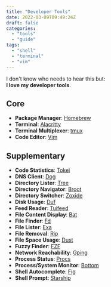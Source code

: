 ```yaml
---
title: "Developer Tools"
date: 2022-03-09T09:49:24Z
draft: false
categories:
  - "tools"
  - "guide"
tags:
  - "shell"
  - "terminal"
  - "vim"
---
```


I don't know who needs to hear this but:  
**I love my developer tools**.

## Core

- **Package Manager**: [Homebrew](https://brew.sh/)
- **Terminal**: [Alacritty](https://alacritty.org/)
- **Terminal Multiplexer**: [tmux](https://github.com/tmux/tmux/wiki)
- **Code Editor**: [Vim](https://en.wikipedia.org/wiki/Vim_(text_editor))

## Supplementary

- **Code Statistics**: [Tokei](https://github.com/XAMPPRocky/tokei/blob/master/README.md)
- **DNS Client**: [Dog](https://github.com/ogham/dog/blob/master/README.md)
- **Directory Lister**: [Tree](https://en.wikipedia.org/wiki/Tree_(command))
- **Directory Navigator**: [Broot](https://github.com/Canop/broot/blob/master/README.md)
- **Directory Switcher**: [Zoxide](https://github.com/ajeetdsouza/zoxide/blob/main/README.md)
- **Disk Usage**: [Duf](https://github.com/muesli/duf/blob/master/README.md)
- **Feed Reader**: [Tuifeed](https://github.com/veeso/tuifeed/blob/main/README.md)
- **File Content Display**: [Bat](https://github.com/sharkdp/bat/blob/master/README.md)
- **File Finder**: [Fd](https://github.com/sharkdp/fd/blob/master/README.md)
- **File Lister**: [Exa](https://github.com/ogham/exa/blob/master/README.md)
- **File Removal**: [Rip](https://github.com/nivekuil/rip/blob/master/README.org)
- **File Space Usage**: [Dust](https://github.com/bootandy/dust/blob/master/README.md)
- **Fuzzy Finder**: [FZF](https://github.com/junegunn/fzf/blob/master/README.md)
- **Network Reachability**: [Gping](https://github.com/orf/gping/blob/master/readme.md)
- **Process Status**: [Procs](https://github.com/dalance/procs/blob/master/README.md)
- **Process/System Monitor**: [Bottom](https://github.com/ClementTsang/bottom/blob/master/README.md)
- **Shell Autocomplete**: [Fig](https://fig.io/)
- **Shell Prompt**: [Starship](https://starship.rs/)
